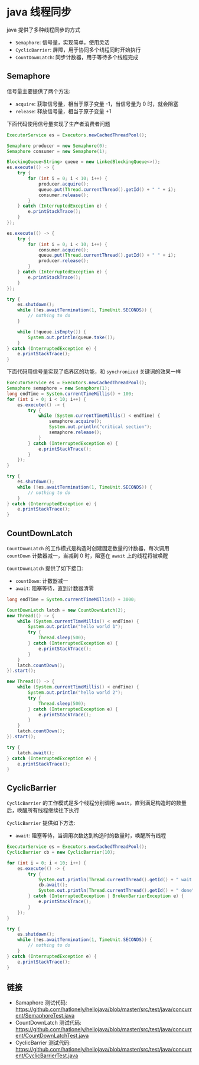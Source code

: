 # java 线程同步

java 提供了多种线程同步的方式

- `Semaphore`: 信号量，实现简单，使用灵活
- `CyclicBarrier`: 屏障，用于协同多个线程同时开始执行
- `CountDownLatch`: 同步计数器，用于等待多个线程完成

## Semaphore

信号量主要提供了两个方法:

- `acquire`: 获取信号量，相当于原子变量 -1，当信号量为 0 时，就会阻塞
- `release`: 释放信号量，相当于原子变量 +1

下面代码使用信号量实现了生产者消费者问题

``` java
ExecutorService es = Executors.newCachedThreadPool();

Semaphore producer = new Semaphore(0);
Semaphore consumer = new Semaphore(1);

BlockingQueue<String> queue = new LinkedBlockingQueue<>();
es.execute(() -> {
    try {
        for (int i = 0; i < 10; i++) {
            producer.acquire();
            queue.put(Thread.currentThread().getId() + " " + i);
            consumer.release();
        }
    } catch (InterruptedException e) {
        e.printStackTrace();
    }
});

es.execute(() -> {
    try {
        for (int i = 0; i < 10; i++) {
            consumer.acquire();
            queue.put(Thread.currentThread().getId() + " " + i);
            producer.release();
        }
    } catch (InterruptedException e) {
        e.printStackTrace();
    }
});

try {
    es.shutdown();
    while (!es.awaitTermination(1, TimeUnit.SECONDS)) {
        // nothing to do
    }

    while (!queue.isEmpty()) {
        System.out.println(queue.take());
    }
} catch (InterruptedException e) {
    e.printStackTrace();
}
```

下面代码用信号量实现了临界区的功能，和 `synchronized` 关键词的效果一样

``` java
ExecutorService es = Executors.newCachedThreadPool();
Semaphore semaphore = new Semaphore(1);
long endTime = System.currentTimeMillis() + 100;
for (int i = 0; i < 10; i++) {
    es.execute(() -> {
        try {
            while (System.currentTimeMillis() < endTime) {
                semaphore.acquire();
                System.out.println("critical section");
                semaphore.release();
            }
        } catch (InterruptedException e) {
            e.printStackTrace();
        }
    });
}

try {
    es.shutdown();
    while (!es.awaitTermination(1, TimeUnit.SECONDS)) {
        // nothing to do
    }
} catch (InterruptedException e) {
    e.printStackTrace();
}
```

## CountDownLatch

`CountDownLatch` 的工作模式是构造时创建固定数量的计数器，每次调用 `countDown` 计数器减一，当减到 0 时，阻塞在 `await` 上的线程将被唤醒

`CountDownLatch` 提供了如下接口:

- `countDown`: 计数器减一
- `await`: 阻塞等待，直到计数器清零

``` java
long endTime = System.currentTimeMillis() + 3000;

CountDownLatch latch = new CountDownLatch(2);
new Thread(() -> {
    while (System.currentTimeMillis() < endTime) {
        System.out.println("hello world 1");
        try {
            Thread.sleep(500);
        } catch (InterruptedException e) {
            e.printStackTrace();
        }
    }
    latch.countDown();
}).start();

new Thread(() -> {
    while (System.currentTimeMillis() < endTime) {
        System.out.println("hello world 2");
        try {
            Thread.sleep(500);
        } catch (InterruptedException e) {
            e.printStackTrace();
        }
    }
    latch.countDown();
}).start();

try {
    latch.await();
} catch (InterruptedException e) {
    e.printStackTrace();
}
```

## CyclicBarrier

`CyclicBarrier` 的工作模式是多个线程分别调用 `await`，直到满足构造时的数量后，唤醒所有线程继续往下执行

`CyclicBarrier` 提供如下方法:

- `await`: 阻塞等待，当调用次数达到构造时的数量时，唤醒所有线程

``` java
ExecutorService es = Executors.newCachedThreadPool();
CyclicBarrier cb = new CyclicBarrier(10);

for (int i = 0; i < 10; i++) {
    es.execute(() -> {
        try {
            System.out.println(Thread.currentThread().getId() + " wait others");
            cb.await();
            System.out.println(Thread.currentThread().getId() + " done");
        } catch (InterruptedException | BrokenBarrierException e) {
            e.printStackTrace();
        }
    });
}

try {
    es.shutdown();
    while (!es.awaitTermination(1, TimeUnit.SECONDS)) {
        // nothing to do
    }
} catch (InterruptedException e) {
    e.printStackTrace();
}
```

## 链接

- Samaphore 测试代码: <https://github.com/hatlonely/hellojava/blob/master/src/test/java/concurrent/SemaphoreTest.java>
- CountDownLatch 测试代码: <https://github.com/hatlonely/hellojava/blob/master/src/test/java/concurrent/CountDownLatchTest.java>
- CyclicBarrier 测试代码: <https://github.com/hatlonely/hellojava/blob/master/src/test/java/concurrent/CyclicBarrierTest.java>
